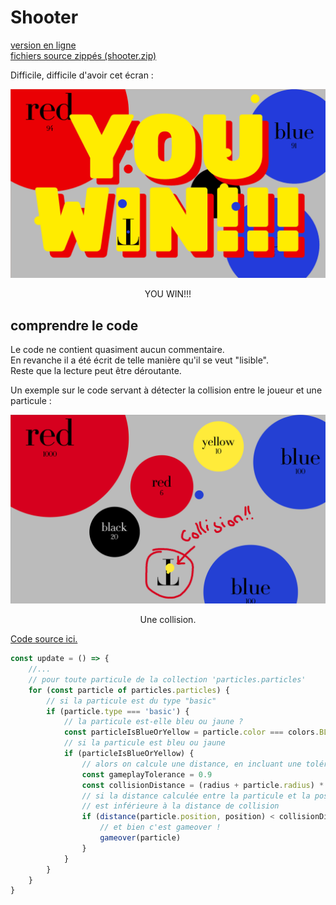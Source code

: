 # Shooter

[version en ligne](https://jniac.github.io/education/javascript/shooter/shooter/)  
[fichiers source zippés (shooter.zip)](https://github.com/jniac/education/raw/master/javascript/shooter/shooter.zip)

Difficile, difficile d'avoir cet écran :  

<p align="center">
    <img width="600px" src="screenshots/youwin.gif">
<p>
<p align="center">
    YOU WIN!!!
</p>

## comprendre le code
Le code ne contient quasiment aucun commentaire.  
En revanche il a été écrit de telle manière qu'il se veut "lisible".  
Reste que la lecture peut être déroutante.  

Un exemple sur le code servant à détecter la collision entre le joueur et une particule :  
<p align="center">
    <img width="600px" src="screenshots/collision.png">
<p>
<p align="center">
    Une collision.
</p>

[Code source ici.](./shooter/src/core/player.js#L52-L63)
```javascript
const update = () => {
    //...
    // pour toute particule de la collection 'particles.particles'
    for (const particle of particles.particles) {
        // si la particule est du type "basic"
        if (particle.type === 'basic') {
            // la particule est-elle bleu ou jaune ?
            const particleIsBlueOrYellow = particle.color === colors.BLUE || particle.color === colors.YELLOW
            // si la particule est bleu ou jaune
            if (particleIsBlueOrYellow) {
                // alors on calcule une distance, en incluant une tolérance (à l'avantage du joueur)
                const gameplayTolerance = 0.9
                const collisionDistance = (radius + particle.radius) * gameplayTolerance
                // si la distance calculée entre la particule et la position du joueur
                // est inférieure à la distance de collision
                if (distance(particle.position, position) < collisionDistance) {
                    // et bien c'est gameover !
                    gameover(particle)
                }
            }
        }
    }
}
```
